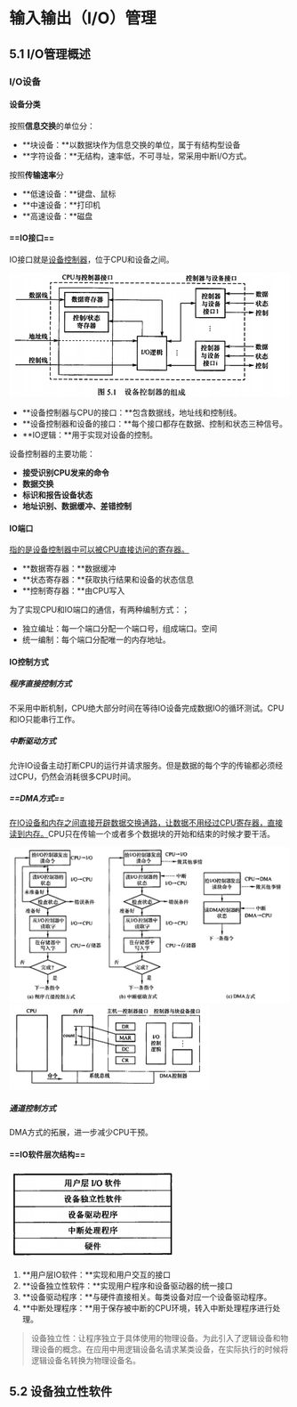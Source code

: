 # 输入输出（I/O）管理

## 5.1 I/O管理概述

### I/O设备

#### 设备分类

按照**信息交换**的单位分：

- **块设备：**以数据块作为信息交换的单位，属于有结构型设备
- **字符设备：**无结构，速率低，不可寻址，常采用中断I/O方式。

按照**传输速率**分

- **低速设备：**键盘、鼠标
- **中速设备：**打印机
- **高速设备：**磁盘

#### ==IO接口==

IO接口就是<u>设备控制器</u>，位于CPU和设备之间。

<img src="./assets/image-20230612153536491.png" alt="image-20230612153536491" style="zoom:67%;" />

- **设备控制器与CPU的接口：**包含数据线，地址线和控制线。
- **设备控制器和设备的接口：**每个接口都存在数据、控制和状态三种信号。
- **IO逻辑：**用于实现对设备的控制。

设备控制器的主要功能：

- **接受识别CPU发来的命令**
- **数据交换**
- **标识和报告设备状态**
- **地址识别、数据缓冲、差错控制**

#### IO端口

<u>指的是设备控制器中可以被CPU直接访问的寄存器。</u>

- **数据寄存器：**数据缓冲
- **状态寄存器：**获取执行结果和设备的状态信息
- **控制寄存器：**由CPU写入

为了实现CPU和IO端口的通信，有两种编制方式：；

- 独立编址：每一个端口分配一个端口号，组成端口。空间
- 统一编制：每个端口分配唯一的内存地址。

#### IO控制方式

##### 程序直接控制方式

不采用中断机制，CPU绝大部分时间在等待IO设备完成数据IO的循环测试。CPU和IO只能串行工作。

##### 中断驱动方式

允许IO设备主动打断CPU的运行并请求服务。但是数据的每个字的传输都必须经过CPU，仍然会消耗很多CPU时间。

##### ==DMA方式==

<u>在IO设备和内存之间直接开辟数据交换通路，让数据不用经过CPU寄存器，直接读到内存。</u>CPU只在传输一个或者多个数据块的开始和结束的时候才要干活。

<img src="./assets/image-20230612160258389.png" alt="image-20230612160258389" style="zoom:80%;" />

<img src="./assets/image-20230612160320416.png" alt="image-20230612160320416" style="zoom:50%;" />

##### 通道控制方式

DMA方式的拓展，进一步减少CPU干预。

#### ==IO软件层次结构==

<img src="./assets/image-20230612161036722.png" alt="image-20230612161036722" style="zoom:80%;" />

1. **用户层IO软件：**实现和用户交互的接口
2. **设备独立性软件：**实现用户程序和设备驱动器的统一接口
3. **设备驱动程序：**与硬件直接相关。每类设备对应一个设备驱动程序。
4. **中断处理程序：**用于保存被中断的CPU环境，转入中断处理程序进行处理。

> 设备独立性：让程序独立于具体使用的物理设备。为此引入了逻辑设备和物理设备的概念。在应用中用逻辑设备名请求某类设备，在实际执行的时候将逻辑设备名转换为物理设备名。

## 5.2 设备独立性软件


